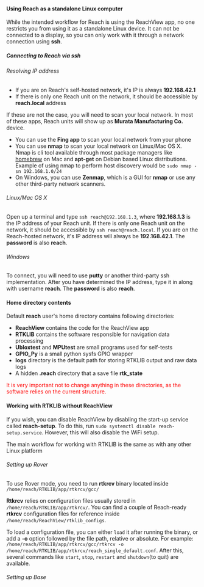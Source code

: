 #### Using Reach as a standalone Linux computer

While the intended workflow for Reach is using the ReachView app, no one restricts you from using it as a standalone Linux device. It can not be connected to a display, so you can only work with it through a network connection using **ssh**.

##### Connecting to Reach via ssh

###### Resolving IP address

* If you are on Reach's self-hosted network, it's IP is always **192.168.42.1**
* If there is only one Reach unit on the network, it should be accessible by **reach.local** address

If these are not the case, you will need to scan your local network. In most of these apps, Reach units will show up as **Murata Manufacturing Co.** device.

* You can use the **Fing app** to scan your local network from your phone
* You can use **nmap** to scan your local network on Linux/Mac OS X. Nmap is cli tool available through most package managers like [homebrew](http://brew.sh) on Mac and **apt-get** on Debian based Linux distributions. Example of using nmap to perform host discovery would be `sudo nmap -sn 192.168.1.0/24`
* On Windows, you can use **Zenmap**, which is a GUI for **nmap** or use any other third-party network scanners.

###### Linux/Mac OS X

Open up a terminal and type `ssh reach@192.168.1.3`, where **192.168.1.3** is the IP address of your Reach unit. If there is only one Reach unit on the network, it should be accessible by `ssh reach@reach.local`. If you are on the Reach-hosted network, it's IP address will always be **192.168.42.1**. The **password** is also **reach**.

###### Windows

To connect, you will need to use **putty** or another third-party ssh implementation. After you have determined the IP address, type it in along with username **reach**. The **password** is also **reach**.

#### Home directory contents

Default **reach** user's home directory contains following directories:

* **ReachView** contains the code for the ReachView app
* **RTKLIB** contains the software responsible for navigation data processing
* **Ubloxtest** and **MPUtest** are small programs used for self-tests
* **GPIO_Py** is a small python sysfs GPIO wrapper
* **logs** directory is the default path for storing RTKLIB output and raw data logs
* A hidden **.reach** directory that a save file **rtk_state**

<font color="red">It is very important not to change anything in these directories, as the software relies on the current structure.</font>

#### Working with RTKLIB without ReachView

If you wish, you can disable ReachView by disabling the start-up service called **reach-setup**. To do this, run `sudo systemctl disable reach-setup.service`. However, this will also disable the WiFi setup.

The main workflow for working with RTKLIB is the same as with any other Linux platform

###### Setting up Rover

To use Rover mode, you need to run **rtkrcv** binary located inside `/home/reach/RTKLIB/app/rtkrcv/gcc/`

**Rtkrcv** relies on configuration files usually stored in `/home/reach/RTKLIB/app/rtkrcv/`.
You can find a couple of Reach-ready **rtkrcv** configuration files for reference inside `/home/reach/ReachView/rtklib_configs`.

To load a configuration file, you can either `load` it after running the binary, or add a **-o** option followed by the file path, relative or absolute. For example: `/home/reach/RTKLIB/app/rtkrcv/gcc/rtkrcv -o /home/reach/RTKLIB/app/rtkrcv/reach_single_default.conf`. After this, several commands like `start`, `stop`, `restart` and `shutdown`(to quit) are available.

###### Setting up Base










